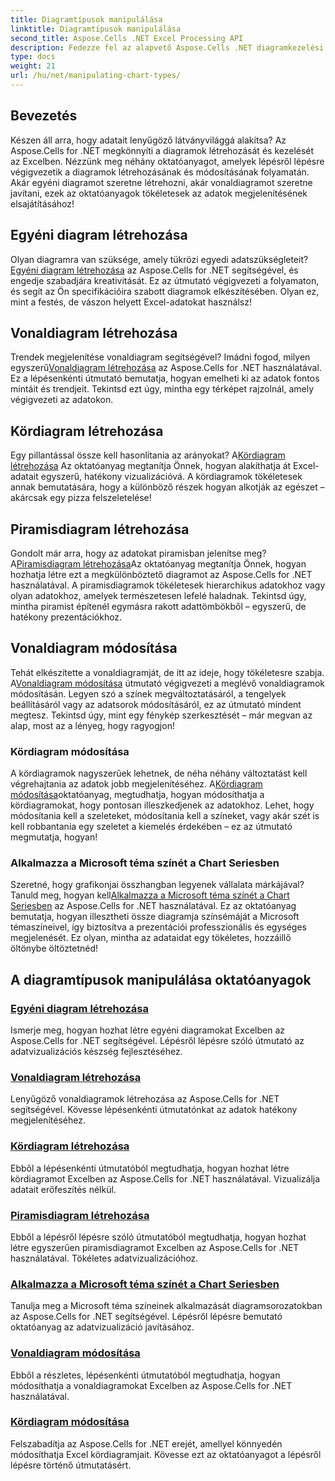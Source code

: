 ```yaml
---
title: Diagramtípusok manipulálása
linktitle: Diagramtípusok manipulálása
second_title: Aspose.Cells .NET Excel Processing API
description: Fedezze fel az alapvető Aspose.Cells .NET diagramkezelési oktatóanyagokat, beleértve az egyéni, vonal- és kördiagramok létrehozását. Ismerje meg a diagramok módosítását és a Microsoft témaszínek alkalmazását.
type: docs
weight: 21
url: /hu/net/manipulating-chart-types/
---
```

## Bevezetés

Készen áll arra, hogy adatait lenyűgöző látványvilággá alakítsa? Az Aspose.Cells for .NET megkönnyíti a diagramok létrehozását és kezelését az Excelben. Nézzünk meg néhány oktatóanyagot, amelyek lépésről lépésre végigvezetik a diagramok létrehozásának és módosításának folyamatán. Akár egyéni diagramot szeretne létrehozni, akár vonaldiagramot szeretne javítani, ezek az oktatóanyagok tökéletesek az adatok megjelenítésének elsajátításához!

## Egyéni diagram létrehozása
 Olyan diagramra van szüksége, amely tükrözi egyedi adatszükségleteit?[Egyéni diagram létrehozása](./create-custom-chart/) az Aspose.Cells for .NET segítségével, és engedje szabadjára kreativitását. Ez az útmutató végigvezeti a folyamaton, és segít az Ön specifikációira szabott diagramok elkészítésében. Olyan ez, mint a festés, de vászon helyett Excel-adatokat használsz!

## Vonaldiagram létrehozása
 Trendek megjelenítése vonaldiagram segítségével? Imádni fogod, milyen egyszerű[Vonaldiagram létrehozása](./create-line-chart/) az Aspose.Cells for .NET használatával. Ez a lépésenkénti útmutató bemutatja, hogyan emelheti ki az adatok fontos mintáit és trendjeit. Tekintsd ezt úgy, mintha egy térképet rajzolnál, amely végigvezeti az adatokon.

## Kördiagram létrehozása
 Egy pillantással össze kell hasonlítania az arányokat? A[Kördiagram létrehozása](./create-pie-chart/) Az oktatóanyag megtanítja Önnek, hogyan alakíthatja át Excel-adatait egyszerű, hatékony vizualizációvá. A kördiagramok tökéletesek annak bemutatására, hogy a különböző részek hogyan alkotják az egészet – akárcsak egy pizza felszeletelése!

## Piramisdiagram létrehozása
 Gondolt már arra, hogy az adatokat piramisban jelenítse meg? A[Piramisdiagram létrehozása](./create-pyramid-chart/)Az oktatóanyag megtanítja Önnek, hogyan hozhatja létre ezt a megkülönböztető diagramot az Aspose.Cells for .NET használatával. A piramisdiagramok tökéletesek hierarchikus adatokhoz vagy olyan adatokhoz, amelyek természetesen lefelé haladnak. Tekintsd úgy, mintha piramist építenél egymásra rakott adattömbökből – egyszerű, de hatékony prezentációkhoz.

## Vonaldiagram módosítása
 Tehát elkészítette a vonaldiagramját, de itt az ideje, hogy tökéletesre szabja. A[Vonaldiagram módosítása](./modify-line-chart/) útmutató végigvezeti a meglévő vonaldiagramok módosításán. Legyen szó a színek megváltoztatásáról, a tengelyek beállításáról vagy az adatsorok módosításáról, ez az útmutató mindent megtesz. Tekintsd úgy, mint egy fénykép szerkesztését – már megvan az alap, most az a lényeg, hogy ragyogjon!

### Kördiagram módosítása
 A kördiagramok nagyszerűek lehetnek, de néha néhány változtatást kell végrehajtania az adatok jobb megjelenítéséhez. A[Kördiagram módosítása](./modify-pie-chart/)oktatóanyag, megtudhatja, hogyan módosíthatja a kördiagramokat, hogy pontosan illeszkedjenek az adatokhoz. Lehet, hogy módosítania kell a szeleteket, módosítania kell a színeket, vagy akár szét is kell robbantania egy szeletet a kiemelés érdekében – ez az útmutató megmutatja, hogyan!

### Alkalmazza a Microsoft téma színét a Chart Seriesben
 Szeretné, hogy grafikonjai összhangban legyenek vállalata márkájával? Tanuld meg, hogyan kell[Alkalmazza a Microsoft téma színét a Chart Seriesben](./apply-microsoft-theme-color-in-chart-series/) az Aspose.Cells for .NET használatával. Ez az oktatóanyag bemutatja, hogyan illesztheti össze diagramja színsémáját a Microsoft témaszíneivel, így biztosítva a prezentációi professzionális és egységes megjelenését. Ez olyan, mintha az adataidat egy tökéletes, hozzáillő öltönybe öltöztetnéd!

## A diagramtípusok manipulálása oktatóanyagok
### [Egyéni diagram létrehozása](./create-custom-chart/)
Ismerje meg, hogyan hozhat létre egyéni diagramokat Excelben az Aspose.Cells for .NET segítségével. Lépésről lépésre szóló útmutató az adatvizualizációs készség fejlesztéséhez.
### [Vonaldiagram létrehozása](./create-line-chart/)
Lenyűgöző vonaldiagramok létrehozása az Aspose.Cells for .NET segítségével. Kövesse lépésenkénti útmutatónkat az adatok hatékony megjelenítéséhez.
### [Kördiagram létrehozása](./create-pie-chart/)
Ebből a lépésenkénti útmutatóból megtudhatja, hogyan hozhat létre kördiagramot Excelben az Aspose.Cells for .NET használatával. Vizualizálja adatait erőfeszítés nélkül.
### [Piramisdiagram létrehozása](./create-pyramid-chart/)
Ebből a lépésről lépésre szóló útmutatóból megtudhatja, hogyan hozhat létre egyszerűen piramisdiagramot Excelben az Aspose.Cells for .NET használatával. Tökéletes adatvizualizációhoz.
### [Alkalmazza a Microsoft téma színét a Chart Seriesben](./apply-microsoft-theme-color-in-chart-series/)
Tanulja meg a Microsoft téma színeinek alkalmazását diagramsorozatokban az Aspose.Cells for .NET segítségével. Lépésről lépésre bemutató oktatóanyag az adatvizualizáció javításához.
### [Vonaldiagram módosítása](./modify-line-chart/)
Ebből a részletes, lépésenkénti útmutatóból megtudhatja, hogyan módosíthatja a vonaldiagramokat Excelben az Aspose.Cells for .NET használatával.
### [Kördiagram módosítása](./modify-pie-chart/)
Felszabadítja az Aspose.Cells for .NET erejét, amellyel könnyedén módosíthatja Excel kördiagramjait. Kövesse ezt az oktatóanyagot a lépésről lépésre történő útmutatásért.